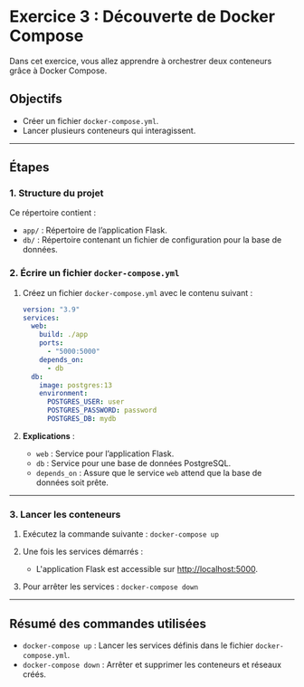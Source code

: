 # Exercice 3 : Découverte de Docker Compose

Dans cet exercice, vous allez apprendre à orchestrer deux conteneurs grâce à Docker Compose.

## Objectifs

- Créer un fichier `docker-compose.yml`.
- Lancer plusieurs conteneurs qui interagissent.

---

## Étapes

### 1. Structure du projet

Ce répertoire contient :

- `app/` : Répertoire de l’application Flask.
- `db/` : Répertoire contenant un fichier de configuration pour la base de données.

### 2. Écrire un fichier `docker-compose.yml`

1. Créez un fichier `docker-compose.yml` avec le contenu suivant :

   ```yml
   version: "3.9"
   services:
     web:
       build: ./app
       ports:
         - "5000:5000"
       depends_on:
         - db
     db:
       image: postgres:13
       environment:
         POSTGRES_USER: user
         POSTGRES_PASSWORD: password
         POSTGRES_DB: mydb
   ```

2. **Explications** :
   - `web` : Service pour l’application Flask.
   - `db` : Service pour une base de données PostgreSQL.
   - `depends_on` : Assure que le service `web` attend que la base de données soit prête.

---

### 3. Lancer les conteneurs

1. Exécutez la commande suivante :
   `docker-compose up`
2. Une fois les services démarrés :
   - L'application Flask est accessible sur [http://localhost:5000](http://localhost:5000).

3. Pour arrêter les services :
   `docker-compose down`

---

## Résumé des commandes utilisées

- `docker-compose up` : Lancer les services définis dans le fichier `docker-compose.yml`.
- `docker-compose down` : Arrêter et supprimer les conteneurs et réseaux créés.
